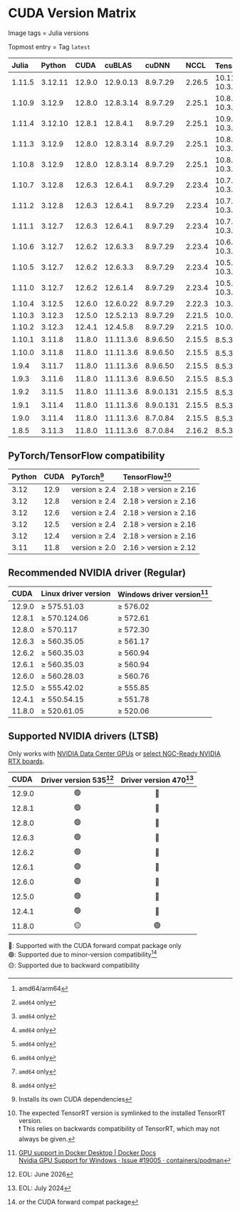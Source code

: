 # CUDA Version Matrix

Image tags = Julia versions

Topmost entry = Tag `latest`

| Julia  | Python  | CUDA   | cuBLAS    | cuDNN     | NCCL   | TensorRT[^1]             | Linux distro |
|:-------|:--------|:-------|:----------|:----------|:-------|:-------------------------|:-------------|
| 1.11.5 | 3.12.11 | 12.9.0 | 12.9.0.13 | 8.9.7.29  | 2.26.5 | 10.11.0.33/<br>10.3.0.26 | Ubuntu 22.04 |
| 1.10.9 | 3.12.9  | 12.8.0 | 12.8.3.14 | 8.9.7.29  | 2.25.1 | 10.8.0.43/<br>10.3.0.26  | Ubuntu 22.04 |
| 1.11.4 | 3.12.10 | 12.8.1 | 12.8.4.1  | 8.9.7.29  | 2.25.1 | 10.9.0.34/<br>10.3.0.26  | Ubuntu 22.04 |
| 1.11.3 | 3.12.9  | 12.8.0 | 12.8.3.14 | 8.9.7.29  | 2.25.1 | 10.8.0.43/<br>10.3.0.26  | Ubuntu 22.04 |
| 1.10.8 | 3.12.9  | 12.8.0 | 12.8.3.14 | 8.9.7.29  | 2.25.1 | 10.8.0.43/<br>10.3.0.26  | Ubuntu 22.04 |
| 1.10.7 | 3.12.8  | 12.6.3 | 12.6.4.1  | 8.9.7.29  | 2.23.4 | 10.7.0.23/<br>10.3.0.26  | Ubuntu 22.04 |
| 1.11.2 | 3.12.8  | 12.6.3 | 12.6.4.1  | 8.9.7.29  | 2.23.4 | 10.7.0.23/<br>10.3.0.26  | Ubuntu 22.04 |
| 1.11.1 | 3.12.7  | 12.6.3 | 12.6.4.1  | 8.9.7.29  | 2.23.4 | 10.7.0.23/<br>10.3.0.26  | Ubuntu 22.04 |
| 1.10.6 | 3.12.7  | 12.6.2 | 12.6.3.3  | 8.9.7.29  | 2.23.4 | 10.6.0.26/<br>10.3.0.26  | Ubuntu 22.04 |
| 1.10.5 | 3.12.7  | 12.6.2 | 12.6.3.3  | 8.9.7.29  | 2.23.4 | 10.5.0.18/<br>10.3.0.26  | Ubuntu 22.04 |
| 1.11.0 | 3.12.7  | 12.6.2 | 12.6.1.4  | 8.9.7.29  | 2.23.4 | 10.5.0.18/<br>10.3.0.26  | Ubuntu 22.04 |
| 1.10.4 | 3.12.5  | 12.6.0 | 12.6.0.22 | 8.9.7.29  | 2.22.3 | 10.3.0.26                | Ubuntu 22.04 |
| 1.10.3 | 3.12.3  | 12.5.0 | 12.5.2.13 | 8.9.7.29  | 2.21.5 | 10.0.1.6                 | Ubuntu 22.04 |
| 1.10.2 | 3.12.3  | 12.4.1 | 12.4.5.8  | 8.9.7.29  | 2.21.5 | 10.0.1.6                 | Ubuntu 22.04 |
| 1.10.1 | 3.11.8  | 11.8.0 | 11.11.3.6 | 8.9.6.50  | 2.15.5 | 8.5.3[^2]                | Ubuntu 22.04 |
| 1.10.0 | 3.11.8  | 11.8.0 | 11.11.3.6 | 8.9.6.50  | 2.15.5 | 8.5.3[^2]                | Ubuntu 22.04 |
| 1.9.4  | 3.11.7  | 11.8.0 | 11.11.3.6 | 8.9.6.50  | 2.15.5 | 8.5.3[^2]                | Ubuntu 22.04 |
| 1.9.3  | 3.11.6  | 11.8.0 | 11.11.3.6 | 8.9.6.50  | 2.15.5 | 8.5.3[^2]                | Ubuntu 22.04 |
| 1.9.2  | 3.11.5  | 11.8.0 | 11.11.3.6 | 8.9.0.131 | 2.15.5 | 8.5.3[^2]                | Ubuntu 22.04 |
| 1.9.1  | 3.11.4  | 11.8.0 | 11.11.3.6 | 8.9.0.131 | 2.15.5 | 8.5.3[^2]                | Ubuntu 22.04 |
| 1.9.0  | 3.11.4  | 11.8.0 | 11.11.3.6 | 8.7.0.84  | 2.15.5 | 8.5.3[^2]                | Ubuntu 22.04 |
| 1.8.5  | 3.11.3  | 11.8.0 | 11.11.3.6 | 8.7.0.84  | 2.16.2 | 8.5.3                    | Ubuntu 20.04 |

[^1]: amd64/arm64
[^2]: `amd64` only

## PyTorch/TensorFlow compatibility

| Python | CUDA | PyTorch[^3]   | TensorFlow[^4]        |
|:-------|:-----|:--------------|:----------------------|
| 3.12   | 12.9 | version ≥ 2.4 | 2.18 > version ≥ 2.16 |
| 3.12   | 12.8 | version ≥ 2.4 | 2.18 > version ≥ 2.16 |
| 3.12   | 12.6 | version ≥ 2.4 | 2.18 > version ≥ 2.16 |
| 3.12   | 12.5 | version ≥ 2.4 | 2.18 > version ≥ 2.16 |
| 3.12   | 12.4 | version ≥ 2.4 | 2.18 > version ≥ 2.16 |
| 3.11   | 11.8 | version ≥ 2.0 | 2.16 > version ≥ 2.12 |

[^3]: Installs its own CUDA dependencies  
[^4]: The expected TensorRT version is symlinked to the installed TensorRT
version.  
❗️ This relies on backwards compatibility of TensorRT, which may not always be
given.

## Recommended NVIDIA driver (Regular)

| CUDA   | Linux driver version | Windows driver version[^5] |
|:-------|:---------------------|:---------------------------|
| 12.9.0 | ≥ 575.51.03          | ≥ 576.02                   |
| 12.8.1 | ≥ 570.124.06         | ≥ 572.61                   |
| 12.8.0 | ≥ 570.117            | ≥ 572.30                   |
| 12.6.3 | ≥ 560.35.05          | ≥ 561.17                   |
| 12.6.2 | ≥ 560.35.03          | ≥ 560.94                   |
| 12.6.1 | ≥ 560.35.03          | ≥ 560.94                   |
| 12.6.0 | ≥ 560.28.03          | ≥ 560.76                   |
| 12.5.0 | ≥ 555.42.02          | ≥ 555.85                   |
| 12.4.1 | ≥ 550.54.15          | ≥ 551.78                   |
| 11.8.0 | ≥ 520.61.05          | ≥ 520.06                   |

[^5]: [GPU support in Docker Desktop | Docker Docs](https://docs.docker.com/desktop/gpu/)  
[Nvidia GPU Support for Windows · Issue #19005 · containers/podman](https://github.com/containers/podman/issues/19005)

## Supported NVIDIA drivers (LTSB)

Only works with
[NVIDIA Data Center GPUs](https://resources.nvidia.com/l/en-us-gpu) or
[select NGC-Ready NVIDIA RTX boards](https://docs.nvidia.com/certification-programs/ngc-ready-systems/index.html).

| CUDA   | Driver version 535[^6] | Driver version 470[^7] |
|:-------|:----------------------:|:----------------------:|
| 12.9.0 | 🟢                      | 🔵                      |
| 12.8.1 | 🟢                      | 🔵                      |
| 12.8.0 | 🟢                      | 🔵                      |
| 12.6.3 | 🟢                      | 🔵                      |
| 12.6.2 | 🟢                      | 🔵                      |
| 12.6.1 | 🟢                      | 🔵                      |
| 12.6.0 | 🟢                      | 🔵                      |
| 12.5.0 | 🟢                      | 🔵                      |
| 12.4.1 | 🟢                      | 🔵                      |
| 11.8.0 | 🟡                      | 🟢                      |

🔵: Supported with the CUDA forward compat package only  
🟢: Supported due to minor-version compatibility[^8]  
🟡: Supported due to backward compatibility

[^6]: EOL: June 2026  
[^7]: EOL: July 2024
[^8]: or the CUDA forward compat package
